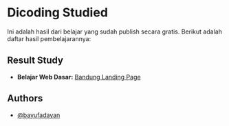 
# Dicoding Studied

Ini adalah hasil dari belajar yang sudah publish secara gratis. Berikut adalah daftar hasil pembelajarannya:

## Result Study

 - **Belajar Web Dasar:** [Bandung Landing Page](https://bayufadayan.github.io/study-repo/dicoding/)

## Authors

- [@bayufadayan](https://www.github.com/bayufadayan)

